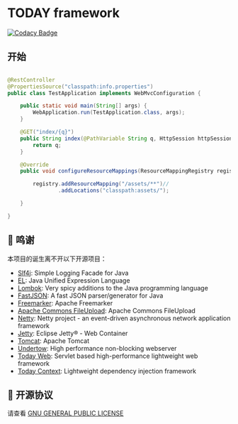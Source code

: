 # TODAY framework

[![Codacy Badge](https://api.codacy.com/project/badge/Grade/3fc111bcdf694f96bbf1a063058eea36)](https://app.codacy.com/app/TAKETODAY/today-framework?utm_source=github.com&utm_medium=referral&utm_content=TAKETODAY/today-framework&utm_campaign=Badge_Grade_Settings)


## 开始

```java

@RestController
@PropertiesSource("classpath:info.properties")
public class TestApplication implements WebMvcConfiguration {

    public static void main(String[] args) {
        WebApplication.run(TestApplication.class, args);
    }

    @GET("index/{q}")
    public String index(@PathVariable String q, HttpSession httpSession) {
        return q;
    }

    @Override
    public void configureResourceMappings(ResourceMappingRegistry registry) {

        registry.addResourceMapping("/assets/**")//
                .addLocations("classpath:assets/");

    }

}
```

## 🙏 鸣谢
本项目的诞生离不开以下开源项目：
* [Slf4j](https://github.com/qos-ch/slf4j): Simple Logging Facade for Java
* [EL](https://github.com/TAKETODAY/today-expression): Java Unified Expression Language
* [Lombok](https://github.com/rzwitserloot/lombok): Very spicy additions to the Java programming language
* [FastJSON](https://github.com/alibaba/fastjson): A fast JSON parser/generator for Java
* [Freemarker](https://github.com/apache/freemarker): Apache Freemarker
* [Apache Commons FileUpload](https://github.com/apache/commons-fileupload): Apache Commons FileUpload
* [Netty](https://github.com/netty/netty): Netty project - an event-driven asynchronous network application framework
* [Jetty](https://github.com/eclipse/jetty.project): Eclipse Jetty® - Web Container 
* [Tomcat](https://github.com/apache/tomcat): Apache Tomcat
* [Undertow](https://github.com/undertow-io/undertow): High performance non-blocking webserver
* [Today Web](https://github.com/TAKETODAY/today-web): Servlet based high-performance lightweight web framework
* [Today Context](https://github.com/TAKETODAY/today-context): Lightweight dependency injection framework



## 📄 开源协议
请查看 [GNU GENERAL PUBLIC LICENSE](https://github.com/TAKETODAY/today-framework/blob/master/LICENSE)

